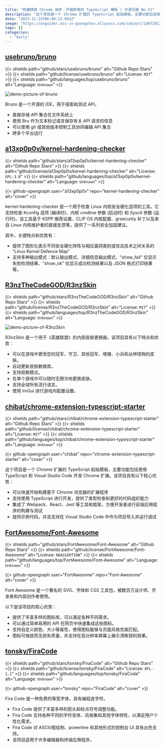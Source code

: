 ```yaml
---
title: "构建精致 Chrome 插件：开箱即用的 TypeScript 模板 | 开源日报 No.51"
description: "这个项目是一个 Chrome 扩展的 TypeScript 起始模板，主要功能包括使用 TypeScript 和 Visual Studio Code 开发 Chrome 扩展。"
date: "2023-11-23T06:08:23.002Z"
image: "https://osguider.oss-cn-guangzhou.aliyuncs.com/subject/1d972013b006f671d56fbdda46662f80.png"
tags: []
categories:
  - "daily"
---
```


## [usebruno/bruno](https://github.com/usebruno/bruno)

{{< shields path="github/stars/usebruno/bruno" alt="Github Repo Stars" >}} {{< shields path="github/license/usebruno/bruno" alt="License: `MIT`" >}} {{< shields path="github/languages/top/usebruno/bruno" alt="Language: `Unknown`" >}}

![demo-picture-of-bruno](https://osguider.oss-cn-guangzhou.aliyuncs.com/subject/0f1c9378914581ba9a72d598fde18c42.png)

Bruno 是一个开源的 IDE，用于探索和测试 API。

- 直接存储 API 集合在文件系统上
- 使用 Bru 作为文本标记语言保存有关 API 请求的信息
- 可以使用 git 或其他版本控制工具协同编辑 API 集合
- 跨多个平台运行
  
## [a13xp0p0v/kernel-hardening-checker](https://github.com/a13xp0p0v/kernel-hardening-checker)

{{< shields path="github/stars/a13xp0p0v/kernel-hardening-checker" alt="Github Repo Stars" >}} {{< shields path="github/license/a13xp0p0v/kernel-hardening-checker" alt="License: `GPL-3.0`" >}} {{< shields path="github/languages/top/a13xp0p0v/kernel-hardening-checker" alt="Language: `Unknown`" >}}

{{< github-opengraph user="a13xp0p0v" repo="kernel-hardening-checker" alt="cover" >}}

kernel-hardening-checker 是一个用于检查 Linux 内核安全硬化选项的工具。它支持检查 Kconfig 选项 (编译时)、内核 cmdline 参数 (启动时) 和 Sysctl 参数 (运行时)。该工具基于 KSPP 推荐设置、CLIP OS 内核配置、grsecurity 补丁以及来自 Linux 内核维护者的直接反馈等，提供了一系列安全加固建议。

其中，关键特点和优势有：

- 提供了图形化表示不同安全硬化特性与相应漏洞类别或攻击技术之间关系的 “Linux Kernel Defence Map”
- 支持多种输出模式：默认输出模式、详细信息输出模式、“show_fail” 仅显示失败检测结果、“show_ok” 仅显示成功检测结果以及 JSON 格式打印结果等。
  
## [R3nzTheCodeGOD/R3nzSkin](https://github.com/R3nzTheCodeGOD/R3nzSkin)

{{< shields path="github/stars/R3nzTheCodeGOD/R3nzSkin" alt="Github Repo Stars" >}} {{< shields path="github/license/R3nzTheCodeGOD/R3nzSkin" alt="License: `MIT`" >}} {{< shields path="github/languages/top/R3nzTheCodeGOD/R3nzSkin" alt="Language: `Unknown`" >}}

![demo-picture-of-R3nzSkin](https://picgo-daily.oss-cn-guangzhou.aliyuncs.com/picgo-daily/2023/99ab9559d5435177c51413816f13702b.png)

R3nzSkin 是一个用于《英雄联盟》的内部皮肤更换器。该项目具有以下特点和优势：

- 可以在游戏中更改您的冠军、守卫、其他冠军、塔楼、小兵和丛林怪物的皮肤。
- 自动更新皮肤数据库。
- 支持观察模式。
- 在单个游戏中可以随时无限次地更换皮肤。
- 支持全球所有流行语言。
- 使用 ImGui 进行游戏内配置设置。
  
## [chibat/chrome-extension-typescript-starter](https://github.com/chibat/chrome-extension-typescript-starter)

{{< shields path="github/stars/chibat/chrome-extension-typescript-starter" alt="Github Repo Stars" >}} {{< shields path="github/license/chibat/chrome-extension-typescript-starter" alt="License: `MIT`" >}} {{< shields path="github/languages/top/chibat/chrome-extension-typescript-starter" alt="Language: `Unknown`" >}}

{{< github-opengraph user="chibat" repo="chrome-extension-typescript-starter" alt="cover" >}}

这个项目是一个 Chrome 扩展的 TypeScript 起始模板，主要功能包括使用 TypeScript 和 Visual Studio Code 开发 Chrome 扩展。该项目具有以下核心优势：

- 可以快速开始构建基于 Chrome 浏览器的扩展程序
- 支持使用 TypeScript 进行开发，提供了类型检查和更好的代码组织能力
- 集成了 Webpack、React、Jest 等工具和框架，方便开发者进行前端应用程序的构建与测试
- 提供示例代码，并且支持在 Visual Studio Code 中作为项目导入并运行调试
  
## [FortAwesome/Font-Awesome](https://github.com/FortAwesome/Font-Awesome)

{{< shields path="github/stars/FortAwesome/Font-Awesome" alt="Github Repo Stars" >}} {{< shields path="github/license/FortAwesome/Font-Awesome" alt="License: `NOASSERTION`" >}} {{< shields path="github/languages/top/FortAwesome/Font-Awesome" alt="Language: `Unknown`" >}}

{{< github-opengraph user="FortAwesome" repo="Font-Awesome" alt="cover" >}}

Font Awesome 是一个著名的 SVG、字体和 CSS 工具包，被数百万设计师、开发者和内容创作者使用。

以下是该项目的核心优势：

- 提供了丰富多样的图标库，可以满足各种不同需求。
- 可以通过简单易用的 API 在网页中快速集成这些图标。
- 支持自定义颜色、大小等属性，使得图标能够与页面风格完美匹配。
- 图标可缩放而无损失质量，并支持在高分辨率屏幕上展示清晰锐利效果。
  
## [tonsky/FiraCode](https://github.com/tonsky/FiraCode)

{{< shields path="github/stars/tonsky/FiraCode" alt="Github Repo Stars" >}} {{< shields path="github/license/tonsky/FiraCode" alt="License: `OFL-1.1`" >}} {{< shields path="github/languages/top/tonsky/FiraCode" alt="Language: `Unknown`" >}}

{{< github-opengraph user="tonsky" repo="FiraCode" alt="cover" >}}

Fira Code 是一种免费的等宽字体，具有编程连字符。

- Fira Code 提供了丰富多样的箭头和标点符号调整功能。
- Fira Code 支持各种不同的字符变体、风格集和其他字体特性，以满足用户个性化需求。
- Fira Code 对 ASCII/框绘制、powerline 和其他形式的控制台 UI 具有出色支持。
- 该项目适用于许多编辑器和终端应用程序。
  